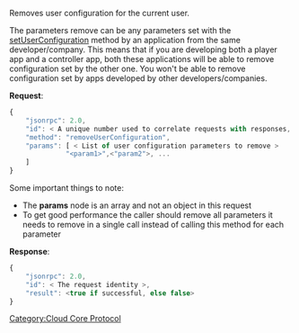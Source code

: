 Removes user configuration for the current user.

The parameters remove can be any parameters set with the
[setUserConfiguration](../Cloud_Core_Protocol/setUserConfiguration "wikilink")
method by an application from the same developer/company. This means
that if you are developing both a player app and a controller app, both
these applications will be able to remove configuration set by the other
one. You won't be able to remove configuration set by apps developed by
other developers/companies.

**Request**:

``` javascript
{
    "jsonrpc": 2.0,
    "id": < A unique number used to correlate requests with responses, see JSON-RPC specification for more information >,
    "method": "removeUserConfiguration",
    "params": [ < List of user configuration parameters to remove >
              "<param1>",<"param2">, ...
    ]
}
```

Some important things to note:

  - The **params** node is an array and not an object in this request
  - To get good performance the caller should remove all parameters it
    needs to remove in a single call instead of calling this method for
    each parameter

**Response**:

``` javascript
{
    "jsonrpc": 2.0,
    "id": < The request identity >,
    "result": <true if successful, else false>
}
```

[Category:Cloud Core Protocol](Category:Cloud_Core_Protocol "wikilink")
